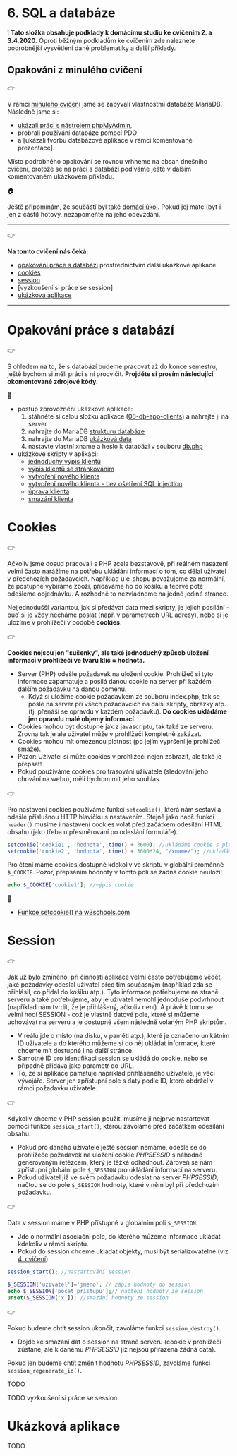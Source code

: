 # 6. SQL a databáze

:grey_exclamation: **Tato složka obsahuje podklady k domácímu studiu ke cvičením 2. a 3.4.2020.**
Oproti běžným podkladům ke cvičením zde naleznete podrobnější vysvětlení dané problematiky a další příklady.

## Opakování z minulého cvičení

:point_right:

V rámci [minulého cvičení](../05-sql-databaze) jsme se zabývali vlastnostmi databáze MariaDB. Následně jsme si:
- [ukázali práci s nástrojem phpMyAdmin](../05-sql-databaze/05-prezentace-phpmyadmin.pptx),
- probrali používání databáze pomocí PDO  
- a [ukázali tvorbu databázové aplikace v rámci komentované prezentace].

Místo podrobného opakování se rovnou vrhneme na obsah dnešního cvičení, protože se na práci s databází podíváme ještě v dalším komentovaném ukázkovém příkladu. 

    
:house:

Ještě připomínám, že součástí byl také [domácí úkol](../05-sql-databaze#dom%C3%A1c%C3%AD-%C3%BAkol). Pokud jej máte (byť i jen z části) hotový, nezapomeňte na jeho odevzdání.
    
---

:point_right:

**Na tomto cvičení nás čeká:**
- [opakování práce s databází](#opakov%C3%A1n%C3%AD-pr%C3%A1ce-s-datab%C3%A1z%C3%AD) prostřednictvím další ukázkové aplikace  
- [cookies](#cookies)
- [session](#session)
- [vyzkoušení si práce se session] <!--TODO--> 
- [ukázková aplikace](#uk%C3%A1zkov%C3%A1-aplikace)
---      

# Opakování práce s databází
:point_right:

S ohledem na to, že s databází budeme pracovat až do konce semestru, ještě bychom si měli práci s ní procvičit.
**Projděte si prosím následující okomentované zdrojové kódy.**

:blue_book:
- postup zprovoznění ukázkové aplikace:
    1. stáhněte si celou složku aplikace ([06-db-app-clients](./06-db-app-clients)) a nahrajte ji na server
    2. nahrajte do MariaDB [strukturu databáze](./06-db-app-clients/06-schema.sql)
    3. nahrajte do MariaDB [ukázková data](./06-db-app-clients/06-data.sql)
    4. nastavte vlastní xname a heslo k databázi v souboru [db.php](./06-db-app-clients/db.php)
- ukázkové skripty v aplikaci:
    - [jednoduchý výpis klientů](./06-db-app-clients/index.php)
    - [výpis klientů se stránkováním](./06-db-app-clients/index_with_pagination.php)
    - [vytvoření nového klienta](./06-db-app-clients/new_prepare.php)
    - [vytvoření nového klienta - bez ošetření SQL injection](./06-db-app-clients/new_open.php)
    - [úprava klienta](./06-db-app-clients/update.php)
    - [smazání klienta](./06-db-app-clients/delete.php)    

# Cookies

:point_right:

Ačkoliv jsme dosud pracovali s PHP zcela bezstavově, při reálném nasazení velmi často narážíme na potřebu ukládání informací o tom, co dělal uživatel v předchozích požadavcích. Například u e-shopu považujeme za normální, že postupně vybíráme zboží, přidáváme ho do košíku a teprve poté odešleme objednávku. A rozhodně to nezvládneme na jedné jediné stránce.

Nejjednodušší variantou, jak si předávat data mezi skripty, je jejich posílání - buď si je vždy necháme poslat (např. v parametrech URL adresy), nebo si je uložíme v prohlížeči v podobě **cookies**.

:point_right:

**Cookies nejsou jen "sušenky", ale také jednoduchý způsob uložení informací v prohlížeči ve tvaru klíč = hodnota.**
- Server (PHP) odešle požadavek na uložení cookie. Prohlížeč si tyto informace zapamatuje a posílá danou cookie na server při každém dalším požadavku na danou doménu.
    - Když si uložíme cookie požadavkem ze souboru index.php, tak se pošle na server při všech požadavcích na další skripty, obrázky atp. (tj. přenáší se opravdu v každém požadavku). **Do cookies ukládáme jen opravdu malé objemy informací.**
- Cookies mohou být dostupné jak z javascriptu, tak také ze serveru. Zrovna tak je ale uživatel může v prohlížeči kompletně zakázat.
- Cookies mohou mít omezenou platnost (po jejím vypršení je prohlížeč smaže).
- Pozor: Uživatel si může cookies v prohlížeči nejen zobrazit, ale také je přepsat!
- Pokud používáme cookies pro trasování uživatele (sledování jeho chování na webu), měli bychom mít jeho souhlas.    
    
:point_right:

Pro nastavení cookies používáme funkci ```setcookie()```, která nám sestaví a odešle příslušnou HTTP hlavičku s nastavením. Stejně jako např. funkci ```header()``` musíme i nastavení cookies volat před začátkem odesílání HTML obsahu (jako třeba u přesměrování po odeslání formuláře).
    
```php
setcookie('cookie1', 'hodnota', time() + 3600); //ukládáme cookie s platností 1 hodinu
setcookie('cookie2', 'hodnota', time() + 3600*24, "/xname/"); //ukládáme cookie s platností 1 den, která bude dostupná jen pro adresář /xname/
```

Pro čtení máme cookies dostupné kdekoliv ve skriptu v globální proměnné ```$_COOKIE```. Pozor, přepsáním hodnoty v tomto poli se žádná cookie neuloží!

```php
echo $_COOKIE['cookie1']; //výpis cookie
```

:blue_book:
- [Funkce setcookie() na w3schools.com](https://www.w3schools.com/php/func_network_setcookie.asp)

# Session

:point_right:

Jak už bylo zmíněno, při činnosti aplikace velmi často potřebujeme vědět, jaké požadavky odeslal uživatel před tím současným (například zda se přihlásil, co přidal do košíku atp.). Tyto informace potřebujeme na straně serveru a také potřebujeme, aby je uživatel nemohl jednoduše podvrhnout (například nám tvrdit, že je přihlášený, ačkoliv není). 
A právě k tomu se velmi hodí SESSION - což je vlastně datové pole, které si můžeme uchovávat na serveru a je dostupné všem následně volaným PHP skriptům.

- V reálu jde o místo (na disku, v paměti atp.), které je označeno unikátním ID uživatele a do kterého můžeme si do něj ukládat informace, které chceme mít dostupné i na další stránce.
- Samotné ID pro identifikaci session se ukládá do cookie, nebo se případně přidává jako parametr do URL.
- To, že si aplikace pamatuje například přihlášeného uživatele, je věcí vývojáře. Server jen zpřístupní pole s daty podle ID, které obdržel v rámci požadavku uživatele.

:point_right:

Kdykoliv chceme v PHP session použít, musíme ji nejprve nastartovat pomocí funkce ```session_start()```, kterou zavoláme před začátkem odesílání obsahu. 
- Pokud pro daného uživatele ještě session nemáme, odešle se do prohlížeče požadavek na uložení cookie *PHPSESSID* s náhodně generovaným řetězcem, který je těžké odhadnout. Zároveň se nám zpřístupní globální pole ```$_SESSION``` pro ukládání informací na serveru.
- Pokud uživatel již ve svém požadavku odeslat na server *PHPSESSID*, načtou se do pole ```$_SESSION``` hodnoty, které v něm byl při předchozím požadavku.       

:point_right:

Data v session máme v PHP přístupné v globálním poli ```$_SESSION```.
- Jde o normální asociační pole, do kterého můžeme informace ukládat kdekoliv v rámci skriptu.
- Pokud do session chceme ukládat objekty, musí být serializovatelné (viz [4. cvičení](../04-objekty-II-validace#serializace-a-usp%C3%A1v%C3%A1n%C3%AD-objekt%C5%AF)) 

```php
session_start(); //nastartování session

$_SESSION['uzivatel']='jmeno'; // zápis hodnoty do session
echo $_SESSION['pocet_pristupu'];// načtení hodnoty ze session
unset($_SESSION['x']); //smazání hodnoty ze session
```

:point_right:

Pokud budeme chtít session ukončit, zavoláme funkci ```session_destroy()```.
- Dojde ke smazání dat o session na straně serveru (cookie v prohlížeči zůstane, ale k danému *PHPSESSID* již nejsou přiřazena žádná data).

Pokud jen budeme chtít změnit hodnotu *PHPSESSID*, zavoláme funkci ```session_regenerate_id()```.

TODO

TODO vyzkoušení si práce se session

# Ukázková aplikace 

TODO    